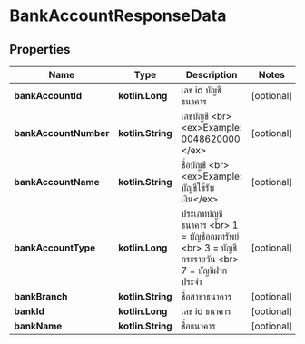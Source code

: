 
# BankAccountResponseData

## Properties
Name | Type | Description | Notes
------------ | ------------- | ------------- | -------------
**bankAccountId** | **kotlin.Long** | เลข id บัญชีธนาคาร |  [optional]
**bankAccountNumber** | **kotlin.String** | เลขบัญชี &lt;br&gt; &lt;ex&gt;Example: 0048620000 &lt;/ex&gt; |  [optional]
**bankAccountName** | **kotlin.String** | ชื่อบัญชี &lt;br&gt; &lt;ex&gt;Example: บัญชีใช้รับเงิน&lt;/ex&gt; |  [optional]
**bankAccountType** | **kotlin.Long** | ประเภทบัญชีธนาคาร &lt;br&gt; 1 &#x3D; บัญชีออมทรัพย์  &lt;br&gt; 3 &#x3D; บัญชีกระรายวัน &lt;br&gt; 7  &#x3D; บัญชีฝากประจำ |  [optional]
**bankBranch** | **kotlin.String** | ชื่อสาขาธนาคาร |  [optional]
**bankId** | **kotlin.Long** | เลข id ธนาคาร |  [optional]
**bankName** | **kotlin.String** | ชื่อธนาคาร |  [optional]




